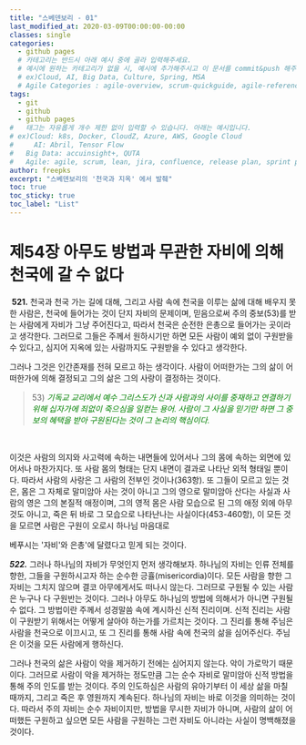 ```yaml
---
title: "스베덴보리 - 01"
last_modified_at: 2020-03-09T00:00:00-00:00
classes: single
categories:
  - github pages
  # 카테고리는 반드시 아래 예시 중에 골라 입력해주세요.
  # 예시에 원하는 카테고리가 없을 시, 예시에 추가해주시고 이 문서를 commit&push 해주세요.
  # ex)Cloud, AI, Big Data, Culture, Spring, MSA
  # Agile Categories : agile-overview, scrum-quickguide, agile-reference, agile-practices, agile-thingy
tags:
  - git
  - github
  - github pages
#	태그는 자유롭게 개수 제한 없이 입력할 수 있습니다. 아래는 예시입니다.
# ex)Cloud: k8s, Docker, CloudZ, Azure, AWS, Google Cloud
#	  AI: Abril, Tensor Flow
#   Big Data: accuinsight+, QUTA
#   Agile: agile, scrum, lean, jira, confluence, release plan, sprint plan, backlog, review, retrospective, scrum master, product owner, scrum team, dev team,
author: freepks
excerpt: "스베덴보리의 '천국과 지옥' 에서 발췌"
toc: true 
toc_sticky: true 
toc_label: "List" 
---
```


# ﻿제54장 아무도 방법과 무관한 자비에 의해 천국에 갈 수 없다

﻿
**521.** 천국과 천국 가는 길에 대해, 그리고 사람 속에 천국을 이루는 삶에 대해 배우지 못한 사람은, 천국에 들어가는 것이 단지 자비의 문제이며, 믿음으로써 주의 중보(53)를 받는 사람에게 자비가 그냥 주어진다고, 따라서 천국은 순전한 은총으로 들어가는 곳이라고 생각한다. 그러므로 그들은 주께서 원하시기만 하면 모든 사람이 예외 없이 구원받을 수 있다고, 심지어 지옥에 있는 사람까지도 구원받을 수 있다고 생각한다.

그러나 그것은 인간존재를 전혀 모르고 하는 생각이다. 사람이 어떠한가는 그의 삶이 어떠한가에 의해 결정되고 그의 삶은 그의 사랑이 결정하는 것이다.

> ﻿53) <span style=" font: italic 1em 맑은고딕; color: green;">기독교 교리에서 예수 그리스도가 신과 사람과의 사이를 중재하고 연결하기 위해 십자가에 죄없이 죽으심을 일컫는 용어. 사람이 그 사실을 믿기만 하면 그 중보의 혜택을 받아 구원된다는 것이 그 논리의 핵심이다.</span>
<br/>

이것은 사람의 의지와 사고력에 속하는 내면들에 있어서나 그의 몸에 속하는 외면에 있어서나 마찬가지다. 또 사람 몸의 형태는 단지 내면이 결과로 나타난 외적 형태일 뿐이다. 따라서 사람의 사랑은 그 사람의 전부인 것이나(363항). 또 그들이 모르고 있는 것은, 몸은 그 자체로 말미암아 사는 것이 아니고 그의 영으로 말미암아 산다는 사실과 사람의 영은 그의 본질적 애정이며, 그의 영적 몸은 사람 모습으로 된 그의 애정 외에 아무 것도 아니고, 죽은 뒤 바로 그 모습으로 나타난나는 사실이다(453-460항), 이 모든 것을 모르면 사람은 구원이 오로시 하나님 마음대로

베푸시는 '자비'와 은총'에 달렸다고 믿게 되는 것이다.


***522.*** 그러나 하나님의 자비가 무엇인지 먼저 생각해보자. 하나님의 자비는 인류 전체를 향한, 그들을 구원하시고자 하는 순수한 긍휼(misericordia)이다. 모든 사람을 향한 그 자비는 그치지 않으며 결코 아무에게서도 떠나시 않는다. 그러므로 구원될 수 있는 사람은 누구나 다 구원반는 것이다. 그러나 아무도 하나님의 방법에 의해서가 아니면 구원될 수 없다. 그 방법이란 주께서 성경말씀 속에 계시하신 신적 진리이며. 신적 진리는 사람이 구원받기 위해서는 어떻게 살아야 하는가를 가르치는 것이다. 그 진리를 통해 주님은 사람을 천국으로 이끄시고, 또 그 진리를 통해 사람 속에 천국의 삶을 심어주신다. 주님은 이것을 모든 사람에게 행하신다.

그러나 천국의 삶은 사람이 악을 제거하기 전에는 심어지지 않는다. 악이 가로막기 때문이다. 그러므로 사람이 악을 제거하는 정도만큼 그는 순수 자비로 말미암아 신적 방법을 통해 주의 인도를 받는 것이다. 주의 인도하심은 사람의 유아기부터 이 세상 삶을 마칠 때까지, 그리고 죽은 후 영원까지 계속된다. 하나님의 자비는 바로 이것을 의미하는 것이다. 따라서 주의 자비는 순수 자비이지만, 방법을 무시한 자비가 아니며, 사람의 삶이 어떠했든 구원하고 싶으면 모든 사람을 구원하는 그런 자비도 아니라는 사실이 명백해졌을 것이다.


﻿

﻿
